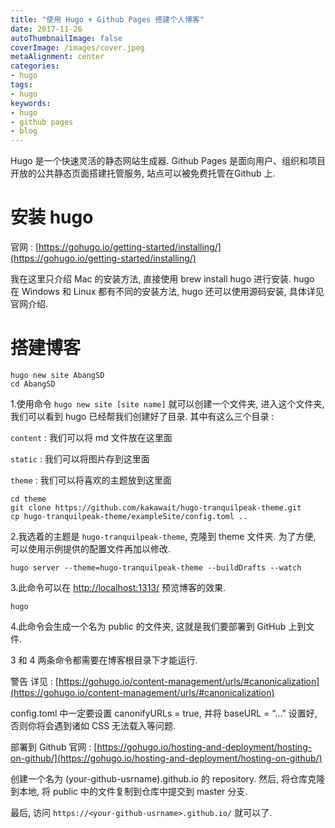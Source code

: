 ```yaml
---
title: "使用 Hugo + Github Pages 搭建个人博客"
date: 2017-11-26
autoThumbnailImage: false
coverImage: /images/cover.jpeg
metaAlignment: center
categories:
- hugo
tags:
- hugo
keywords:
- hugo
- github pages
- blog
---
```


Hugo 是一个快速灵活的静态网站生成器. Github Pages 是面向用户、组织和项目开放的公共静态页面搭建托管服务, 站点可以被免费托管在Github 上.

<!--more-->

# 安装 hugo

官网 : [https://gohugo.io/getting-started/installing/](https://gohugo.io/getting-started/installing/)

我在这里只介绍 Mac 的安装方法, 直接使用 brew install hugo 进行安装. hugo 在 Windows 和 Linux 都有不同的安装方法, hugo 还可以使用源码安装, 具体详见官网介绍.

# 搭建博客

```shell
hugo new site AbangSD
cd AbangSD
```

1.使用命令 `hugo new site [site name]` 就可以创建一个文件夹, 进入这个文件夹, 我们可以看到 hugo 已经帮我们创建好了目录. 其中有这么三个目录 :

`content` : 我们可以将 md 文件放在这里面

`static` : 我们可以将图片存到这里面

`theme` : 我们可以将喜欢的主题放到这里面

```shell
cd theme
git clone https://github.com/kakawait/hugo-tranquilpeak-theme.git
cp hugo-tranquilpeak-theme/exampleSite/config.toml ..
```

2.我选着的主题是 `hugo-tranquilpeak-theme`, 克隆到 theme 文件夹. 为了方便, 可以使用示例提供的配置文件再加以修改.

```shell
hugo server --theme=hugo-tranquilpeak-theme --buildDrafts --watch
```

3.此命令可以在 [http://localhost:1313/](http://localhost:1313/) 预览博客的效果.

```shell
hugo
```

4.此命令会生成一个名为 public 的文件夹, 这就是我们要部署到 GitHub 上到文件.

3 和 4 两条命令都需要在博客根目录下才能运行.

警告
详见 : [https://gohugo.io/content-management/urls/#canonicalization](https://gohugo.io/content-management/urls/#canonicalization)

config.toml 中一定要设置 canonifyURLs = true, 并将 baseURL = “…” 设置好, 否则你将会遇到诸如 CSS 无法载入等问题.

部署到 Github
官网 : [https://gohugo.io/hosting-and-deployment/hosting-on-github/](https://gohugo.io/hosting-and-deployment/hosting-on-github/)

创建一个名为 (your-github-usrname).github.io 的 repository. 然后, 将仓库克隆到本地, 将 public 中的文件复制到仓库中提交到 master 分支.

最后, 访问 `https://<your-github-usrname>.github.io/` 就可以了.